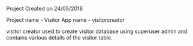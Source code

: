 Project Created on 24/05/2016


Project name - Visitor 
App name - visitorcreator


visitor creator used to create visitor database using superuser admin and contains various details of the visitor table.


